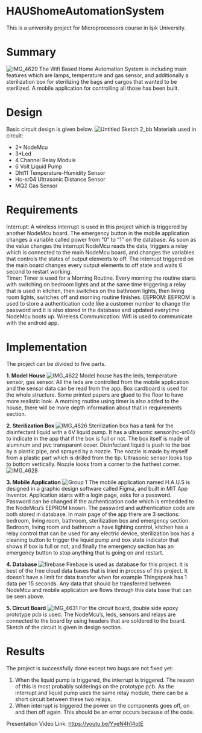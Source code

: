 # HAUShomeAutomationSystem
This is a university project for Microprocessors course in Işık University.

# Summary
![IMG_4629](https://user-images.githubusercontent.com/53571773/82151822-361a4980-9866-11ea-9bff-d774017bd394.JPG)
The Wifi Based Home Automation System is including main features which are lamps, temperature and gas sensor, and additionally a sterilization box for sterilizing the bags and cargos that wanted to be sterilized. A mobile application for controlling all those has been built.

# Design 
Basic circuit design is given below.
![Untitled Sketch 2_bb](https://user-images.githubusercontent.com/53571773/82151854-5fd37080-9866-11ea-8d83-9b56c153c298.jpg)
Materials used in circuit: 
- 2* NodeMcu 
- 3*Led 
- 4 Channel Relay Module 
- 6 Volt Liquid Pump 
- Dht11 Temperature-Humidity Sensor 
- Hc-sr04 Ultrasonic Distance Sensor 
- MQ2 Gas Sensor

# Requirements
Interrupt: A wireless interrupt is used in this project which is triggered by another NodeMcu board. The emergency button in the mobile application changes a variable called power from “0” to “1” on the database. As soon as the value changes the interrupt NodeMcu reads the data, triggers a relay which is connected to the main NodeMcu board, and changes the variables that controls the states of output elements to off. The interrupt triggered on the main board changes every output elements to off state and waits 6 second to restart working.  
Timer: Timer is used for a Morning Routine. Every morning the routine starts with switching on bedroom lights and at the same time triggering a relay that is used in kitchen, then switches on the bathroom lights, then living room lights, switches off and morning routine finishes. 
EEPROM: EEPROM is used to store a authentication code like a customer number to change the password and it is also stored in the database and updated everytime NodeMcu boots up.
Wireless Communication: Wifi is used to communicate with the android app.

# Implementation
The project can be divided to five parts. 

**1. Model House**
![IMG_4622](https://user-images.githubusercontent.com/53571773/82151921-c5276180-9866-11ea-8fe6-56c40adcb574.JPG)
Model house has the leds, temperature sensor, gas sensor. All the leds are controlled from the mobile application and the sensor data can be read from the app. Box cardboard is used for the whole structure. Some printed papers are glued to the floor to have more realistic look. A morning routine using timer is also added to the house, there will be more depth information about that in requirements section.

**2. Sterilization Box**
![IMG_4626](https://user-images.githubusercontent.com/53571773/82151990-2ea77000-9867-11ea-8dc0-6af58227ef85.JPG)
Sterilization box has a tank for the disinfectant liquid with a 6V liquid pump.  It has a ultrasonic sensor(hc-sr04) to indicate in the app that if the box is full or not. The box itself is made of aluminum and pvc transparent cover. Disinfectant liquid is push to the box by a plastic pipe, and sprayed by a nozzle. The nozzle is made by myself from a plastic part which is drilled from the tip. Ultrasonic sensor looks top to bottom vertically. Nozzle looks from a corner to the furthest corner. 
![IMG_4628](https://user-images.githubusercontent.com/53571773/82152005-4252d680-9867-11ea-9a08-3b5b49f9e39d.JPG)

**3. Mobile Application**
![Group 1](https://user-images.githubusercontent.com/53571773/82152039-70d0b180-9867-11ea-8027-33932e5d69cd.png)
The mobile application named H.A.U.S is designed in  a graphic design software called Figma, and built in MIT App Inventor. Application starts with a login page, asks for a password. Password can be changed if the authentication code which is embedded to the NodeMcu’s EEPROM known. The password and authentication code are both stored in database. In main page of the app there are 3 sections: bedroom, living room, bathroom, sterilization box and emergency section. Bedroom, living room and bathroom a have lighting control, kitchen has a relay control that can be used for any electric device, sterilization box has a cleaning button to trigger the liquid pump and box state indicator that shows if box is full or not, and finally the emergency section has an emergency button to stop anything that is going on and restart.  

**4. Database**
![firebase](https://user-images.githubusercontent.com/53571773/82152066-8c3bbc80-9867-11ea-86d9-84a681f75d9b.jpg)
Firebase is used as database for this project. It is best of the free cloud data bases that is tried in process of this project. It doesn’t have a limit for data transfer when for example Thingspeak has 1 data per 15 seconds.  Any data that should be transferred between NodeMcu and mobile application are flows through this data base that can be seen above. 

**5. Circuit Board**
![IMG_4631](https://user-images.githubusercontent.com/53571773/82152077-a5446d80-9867-11ea-8288-469785828002.JPG)
For the circuit board, double side epoxy prototype pcb is used. The NodeMcu’s, leds, sensors and relays are connected to the board by using headers that are soldered to the board. Sketch of the circuit is given in design section.

# Results
The project is successfully done except two bugs are not fixed yet:
1. When the liquid pump is triggered, the interrupt is  triggered. The reason of this is most probably solderings on the prototype pcb. As the interrupt and liquid pump uses the same relay module, there can be a short circuit between these two relays. 
2. When interrupt is triggered the power on the components goes off, on and then off again. This should be an error occurs because of the code. 

Presentation Video Link: https://youtu.be/YyeN4h14otE 
